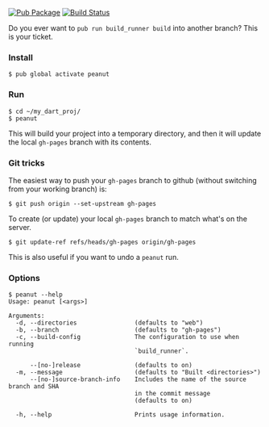 [![Pub Package](https://img.shields.io/pub/v/peanut.svg)](https://pub.dartlang.org/packages/peanut)
[![Build Status](https://travis-ci.org/kevmoo/peanut.dart.svg?branch=master)](https://travis-ci.org/kevmoo/peanut.dart)

Do you ever want to `pub run build_runner build` into another branch? This is your ticket.

### Install

```
$ pub global activate peanut
```

### Run

```
$ cd ~/my_dart_proj/
$ peanut
```

This will build your project into a temporary directory, and then it will update the local `gh-pages` branch with its contents.

### Git tricks

The easiest way to push your `gh-pages` branch to github (without switching from your working branch) is:

```
$ git push origin --set-upstream gh-pages
```

To create (or update) your local `gh-pages` branch to match what's on the server.

```
$ git update-ref refs/heads/gh-pages origin/gh-pages
```

This is also useful if you want to undo a `peanut` run.

### Options

```console
$ peanut --help
Usage: peanut [<args>]

Arguments:
  -d, --directories                (defaults to "web")
  -b, --branch                     (defaults to "gh-pages")
  -c, --build-config               The configuration to use when running
                                   `build_runner`.

      --[no-]release               (defaults to on)
  -m, --message                    (defaults to "Built <directories>")
      --[no-]source-branch-info    Includes the name of the source branch and SHA
                                   in the commit message
                                   (defaults to on)

  -h, --help                       Prints usage information.
```
